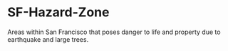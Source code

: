 # SF-Hazard-Zone
Areas within San Francisco that poses danger to life and property due to earthquake and large trees.

